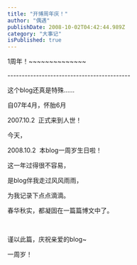 ```yaml
---
title: "开博周年庆！"
author: "偶遇"
publishDate: 2008-10-02T04:42:44.989Z
category: "大事记"
isPublished: true
---
```


<P>1周年！~~~~~~~~~~~~~~</P>
<P>-------------------------------------------</P>
<P>这个blog还真是特殊……</P>
<P>自07年4月，怀胎6月</P>
<P>2007.10.2&nbsp; 正式来到人世！</P>
<P>今天，</P>
<P>2008.10.2&nbsp; 本blog一周岁生日啦！</P>
<P>这一年过得很不容易，</P>
<P>是blog伴我走过风风雨雨，</P>
<P>为我记录下点点滴滴。</P>
<P>春华秋实，都凝固在一篇篇博文中了。</P>
<P>&nbsp;</P>
<P>谨以此篇，庆祝亲爱的blog~</P>
<P>一周岁！</P>